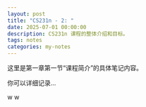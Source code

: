 ```yaml
---
layout: post
title: "CS231n - 2: "
date: 2025-07-01 00:00:00
description: CS231n 课程的整体介绍和目标。
tags: notes
categories: my-notes
---
```


这里是第一章第一节“课程简介”的具体笔记内容。

你可以详细记录...

w
w
